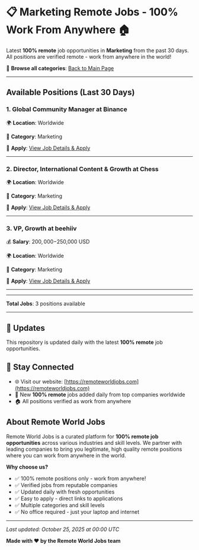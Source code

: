 # 📋 Marketing Remote Jobs - 100% Work From Anywhere 🏠

Latest **100% remote** job opportunities in **Marketing** from the past 30 days. All positions are verified remote - work from anywhere in the world!

🔗 **Browse all categories**: [Back to Main Page](README.md)

---

## Available Positions (Last 30 Days)

### 1. Global Community Manager at Binance

🌍 **Location**: Worldwide

📍 **Category**: Marketing

🔗 **Apply**: [View Job Details & Apply](https://remoteworldjobs.com/global-community-manager-binance)

---

### 2. Director, International Content & Growth at Chess

🌍 **Location**: Worldwide

📍 **Category**: Marketing

🔗 **Apply**: [View Job Details & Apply](https://remoteworldjobs.com/director-international-content-growth-chess)

---

### 3. VP, Growth at beehiiv

💰 **Salary**: $200,000-$250,000 USD

🌍 **Location**: Worldwide

📍 **Category**: Marketing

🔗 **Apply**: [View Job Details & Apply](https://remoteworldjobs.com/vp-growth-beehiiv)

---


---

**Total Jobs**: 3 positions available

---

## 🔄 Updates

This repository is updated daily with the latest **100% remote** job opportunities.

## 📧 Stay Connected

- 🌐 Visit our website: [https://remoteworldjobs.com](https://remoteworldjobs.com)
- 💼 New **100% remote** jobs added daily from top companies worldwide
- 🏠 All positions verified as work from anywhere

## About Remote World Jobs

Remote World Jobs is a curated platform for **100% remote job opportunities** across various industries and skill levels. We partner with leading companies to bring you legitimate, high quality remote positions where you can work from anywhere in the world.

**Why choose us?**
- ✅ 100% remote positions only - work from anywhere!
- ✅ Verified jobs from reputable companies
- ✅ Updated daily with fresh opportunities
- ✅ Easy to apply - direct links to applications
- ✅ Multiple categories and skill levels
- ✅ No office required - just your laptop and internet

---

_Last updated: October 25, 2025 at 00:00 UTC_

**Made with ❤️ by the Remote World Jobs team**
